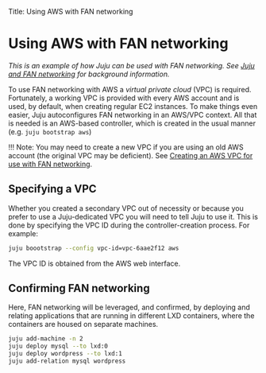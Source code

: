 Title: Using AWS with FAN networking

# Using AWS with FAN networking

*This is an example of how Juju can be used with FAN networking. See
[Juju and FAN networking][charms-fan] for background information.*

To use FAN networking with AWS a *virtual private cloud* (VPC) is required.
Fortunately, a working VPC is provided with every AWS account and is used, by
default, when creating regular EC2 instances. To make things even easier, Juju
autoconfigures FAN networking in an AWS/VPC context. All that is needed is an
AWS-based controller, which is created in the usual manner (e.g.
`juju bootstrap aws`) 

!!! Note:
    You may need to create a new VPC if you are using an old AWS account (the
    original VPC may be deficient). See
    [Creating an AWS VPC for use with FAN networking][fan-example-aws-vpc].

## Specifying a VPC

Whether you created a secondary VPC out of necessity or because you prefer to
use a Juju-dedicated VPC you will need to tell Juju to use it. This is done
by specifying the VPC ID during the controller-creation process. For example:

```bash
juju boootstrap --config vpc-id=vpc-6aae2f12 aws
```

The VPC ID is obtained from the AWS web interface.

## Confirming FAN networking

Here, FAN networking will be leveraged, and confirmed, by deploying and
relating applications that are running in different LXD containers, where the
containers are housed on separate machines.

```bash
juju add-machine -n 2
juju deploy mysql --to lxd:0
juju deploy wordpress --to lxd:1
juju add-relation mysql wordpress
```


<!-- LINKS -->

[charms-fan]: ./charms-fan.html
[fan-example-aws-vpc]: ./charms-fan-aws-vpc.html
